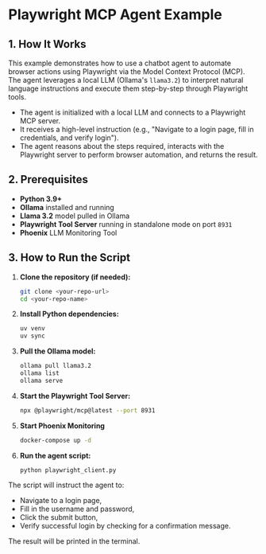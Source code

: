 # Playwright MCP Agent Example

## 1. How It Works

This example demonstrates how to use a chatbot agent to automate browser actions using Playwright via the Model Context Protocol (MCP). The agent leverages a local LLM (Ollama's `llama3.2`) to interpret natural language instructions and execute them step-by-step through Playwright tools.

- The agent is initialized with a local LLM and connects to a Playwright MCP server.
- It receives a high-level instruction (e.g., "Navigate to a login page, fill in credentials, and verify login").
- The agent reasons about the steps required, interacts with the Playwright server to perform browser automation, and returns the result.

## 2. Prerequisites

- **Python 3.9+**
- **Ollama** installed and running
- **Llama 3.2** model pulled in Ollama
- **Playwright Tool Server** running in standalone mode on port `8931`
- **Phoenix** LLM Monitoring Tool

## 3. How to Run the Script

1. **Clone the repository (if needed):**

    ```bash
    git clone <your-repo-url>
    cd <your-repo-name>
    ```

2. **Install Python dependencies:**

    ```bash
    uv venv
    uv sync
    ```

3. **Pull the Ollama model:**

    ```bash
    ollama pull llama3.2
    ollama list
    ollama serve
    ```

4. **Start the Playwright Tool Server:**

    ```bash
    npx @playwright/mcp@latest --port 8931
    ```

5. **Start Phoenix Monitoring**

    ```bash
    docker-compose up -d
    ```

6. **Run the agent script:**

    ```bash
    python playwright_client.py
    ```

The script will instruct the agent to:

- Navigate to a login page,
- Fill in the username and password,
- Click the submit button,
- Verify successful login by checking for a confirmation message.

The result will be printed in the terminal.
